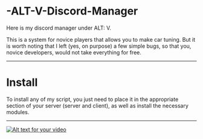 # -ALT-V-Discord-Manager

Here is my discord manager under ALT: V.

This is a system for novice players that allows you to make car tuning. But it is worth noting that I left (yes, on purpose) a few simple bugs, so that you, novice developers, would not take everything for free.

------------

# Install

To install any of my script, you just need to place it in the appropriate section of your server (server and client), as well as install the necessary modules.

------------

[![Alt text for your video](https://img.youtube.com/vi/w2S1I8dlOIs/0.jpg)](https://youtu.be/yzeCaSmAUVU)

